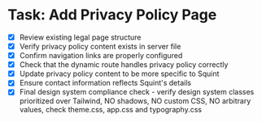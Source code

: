 # Task: Add Privacy Policy Page

- [x] Review existing legal page structure
- [x] Verify privacy policy content exists in server file
- [x] Confirm navigation links are properly configured
- [x] Check that the dynamic route handles privacy policy correctly
- [x] Update privacy policy content to be more specific to Squint
- [x] Ensure contact information reflects Squint's details
- [x] Final design system compliance check - verify design system classes prioritized over Tailwind, NO shadows, NO custom CSS, NO arbitrary values, check theme.css, app.css and typography.css